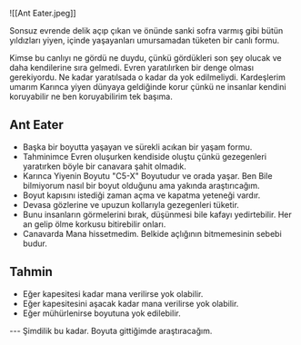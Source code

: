 ![[Ant Eater.jpeg]]

Sonsuz evrende delik açıp çıkan ve önünde sanki sofra varmış gibi bütün yıldızları yiyen, içinde yaşayanları umursamadan tüketen bir canlı formu.

Kimse bu canlıyı ne gördü ne duydu, çünkü gördükleri son şey olucak ve daha kendilerine sıra gelmedi. 
Evren yaratılırken bir denge olması gerekiyordu. Ne kadar yaratılsada o kadar da yok edilmeliydi. Kardeşlerim umarım Karınca yiyen dünyaya geldiğinde korur çünkü ne insanlar kendini koruyabilir ne ben koruyabilirim tek başıma. 

## Ant Eater
- Başka bir boyutta yaşayan ve sürekli acıkan bir yaşam formu.
- Tahminimce Evren oluşurken kendiside oluştu çünkü gezegenleri yaratırken böyle bir canavara şahit olmadık.
- Karınca Yiyenin Boyutu "C5-X" Boyutudur ve orada yaşar. Ben Bile bilmiyorum nasıl bir boyut olduğunu ama yakında araştırıcağım.
- Boyut kapısını istediği zaman açma ve kapatma yeteneği vardır.
- Devasa gözlerine ve upuzun kollarıyla gezegenleri tüketir.
- Bunu insanların görmelerini bırak, düşünmesi bile kafayı yedirtebilir. Her an gelip ölme korkusu bitirebilir onları.
- Canavarda Mana hissetmedim. Belkide açlığının bitmemesinin sebebi budur.

## Tahmin 
- Eğer kapesitesi kadar mana verilirse yok olabilir. 
- Eğer kapesitesini aşacak kadar mana verilirse yok olabilir.
- Eğer mühürlenirse boyutuna yok edilebilir.

--- Şimdilik bu kadar. Boyuta gittiğimde araştıracağım.